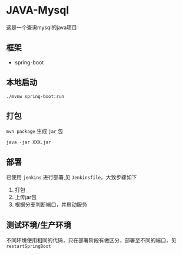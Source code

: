 # JAVA-Mysql
这是一个查询mysql的java项目

## 框架
* spring-boot

## 本地启动
`./mvnw spring-boot:run`

## 打包
`mvn package` 生成 `jar` 包

`java -jar XXX.jar`

## 部署
已使用 `jenkins` 进行部署,见 `Jenkinsfile`，大致步骤如下

1. 打包
1. 上传jar包
1. 根据分支判断端口，并启动服务

## 测试环境/生产环境
不同环境使用相同的代码，只在部署阶段有做区分，部署至不同的端口，见 `restartSpringBoot`